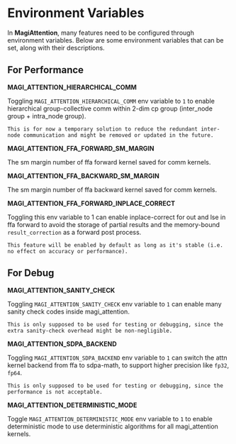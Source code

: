 # Environment Variables

In **MagiAttention**, many features need to be configured through environment variables. Below are some environment variables that can be set, along with their descriptions.


## For Performance

**MAGI_ATTENTION_HIERARCHICAL_COMM**

Toggling `MAGI_ATTENTION_HIERARCHICAL_COMM` env variable to `1` to enable hierarchical group-collective comm within 2-dim cp group (inter_node group + intra_node group).

```{note}
This is for now a temporary solution to reduce the redundant inter-node communication and might be removed or updated in the future.
```

**MAGI_ATTENTION_FFA_FORWARD_SM_MARGIN**

The sm margin number of ffa forward kernel saved for comm kernels.

**MAGI_ATTENTION_FFA_BACKWARD_SM_MARGIN**

The sm margin number of ffa backward kernel saved for comm kernels.


**MAGI_ATTENTION_FFA_FORWARD_INPLACE_CORRECT**

Toggling this env variable to 1 can enable inplace-correct for out and lse in ffa forward to avoid the storage of partial results and the memory-bound `result_correction` as a forward post process.

```{note}
This feature will be enabled by default as long as it's stable (i.e. no effect on accuracy or performance).
```


## For Debug

**MAGI_ATTENTION_SANITY_CHECK**

Toggling `MAGI_ATTENTION_SANITY_CHECK` env variable to `1` can enable many sanity check codes inside magi_attention.

```{note}
This is only supposed to be used for testing or debugging, since the extra sanity-check overhead might be non-negligible.
```

**MAGI_ATTENTION_SDPA_BACKEND**

Toggling `MAGI_ATTENTION_SDPA_BACKEND` env variable to `1` can switch the attn kernel backend from ffa to sdpa-math, to support higher precision like `fp32`, `fp64`.

```{note}
This is only supposed to be used for testing or debugging, since the performance is not acceptable.
```

**MAGI_ATTENTION_DETERMINISTIC_MODE**

Toggle `MAGI_ATTENTION_DETERMINISTIC_MODE` env variable to `1` to enable deterministic mode to use deterministic algorithms for all magi_attention kernels.
